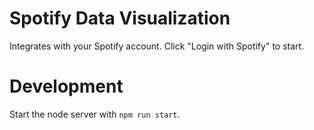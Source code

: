 # Spotify Data Visualization

Integrates with your Spotify account. Click "Login with Spotify" to start.

# Development

Start the node server with `npm run start`.
